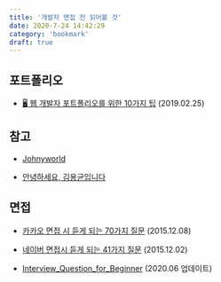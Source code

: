 ```yaml
---
title: '개발자 면접 전 읽어볼 것'
date: 2020-7-24 14:42:29
category: 'bookmark'
draft: true
---
```


## 포트폴리오

- [🖥 웹 개발자 포트폴리오를 위한 10가지 팁](https://velog.io/@chris/10-web-developer-portfolio-tips) (2019.02.25)

## 참고

- [Johnyworld](http://johnyworld.com/)

- [안녕하세요, 김용균입니다](https://edykim.com/ko/)

## 면접

- [카카오 면접 시 듣게 되는 70가지 질문](http://www.bloter.net/archives/245529) (2015.12.08)

- [네이버 면접시 듣게 되는 41가지 질문](http://www.bloter.net/archives/245110) (2015.12.02)

- [Interview_Question_for_Beginner](https://github.com/JaeYeopHan/Interview_Question_for_Beginner) (2020.06 업데이트)

